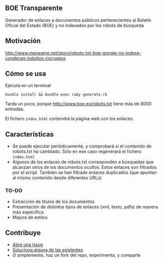 BOE Transparente
----------------

Generador de enlaces a documentos públicos pertenecientes al Boletín Oficial del Estado (BOE) y no indexados por los robots de búsqueda

Motivación
----------

http://www.meneame.net/story/robots-txt-boe-google-no-indexe-condenas-indultos-corruptos

Cómo se usa
-----------

Ejecuta en un terminal 

```
bundle install && bundle exec ruby generate.rb
```

Tarda un poco, porque http://www.boe.es/robots.txt tiene más de 8000 entradas.

El fichero `index.html` contendrá la página web con los enlaces.

Características
---------------

* Se puede ejecutar periódicamente, y comprobará si el contenido de robots.txt ha cambiado. Sólo en ese caso regenerará el fichero `index.html`
* Algunos de los enlaces de robots.txt corresponden a búsquedas que alcanzan otros de los documentos ocultos. Estos enlaces son filtrados por el script. También se han filtrado enlaces duplicados (que apuntan al mismo contenido desde diferentes URLs)

### TO-DO

* Extracción de títulos de los documentos
* Presentación de distintos tipos de enlaces (xml, texto, pdfs) de manera más específica
* Mejora de estilos

Contribuye
----------

* [Abre una issue](https://github.com/miguelff/boe-transparente/issues/new) 
* [Soluciona alguna de las existentes](https://github.com/miguelff/boe-transparente/issues) 
* O simplemente, haz un fork del repo, experimenta, y comparte
